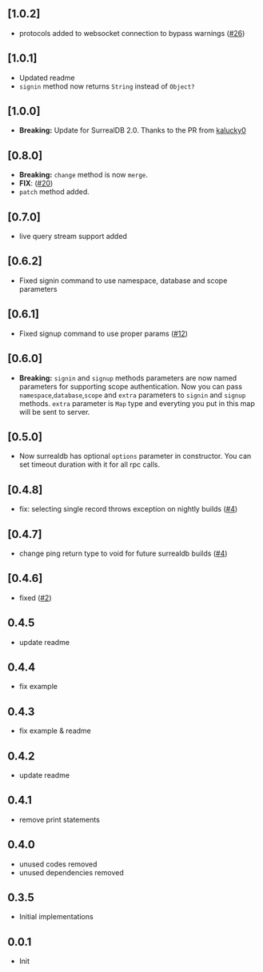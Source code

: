 ## [1.0.2]

- protocols added to websocket connection to bypass warnings ([#26](https://github.com/duhanbalci/surrealdb_flutter/issues/26))

## [1.0.1]

- Updated readme
- `signin` method now returns `String` instead of `Object?`

## [1.0.0]

- **Breaking:** Update for SurrealDB 2.0. Thanks to the PR from [kalucky0](https://github.com/kalucky0)

## [0.8.0]

- **Breaking:** `change` method is now `merge`.
- **FIX**: ([#20](https://github.com/duhanbalci/surrealdb_flutter/issues/20))
- `patch` method added.

## [0.7.0]

- live query stream support added

## [0.6.2]

- Fixed signin command to use namespace, database and scope parameters

## [0.6.1]

- Fixed signup command to use proper params ([#12](https://github.com/duhanbalci/surrealdb_flutter/pull/12))

## [0.6.0]

- **Breaking:** `signin` and `signup` methods parameters are now named parameters for supporting scope authentication. Now you can pass `namespace`,`database`,`scope` and `extra` parameters to `signin` and `signup` methods. `extra` parameter is `Map` type and everyting you put in this map will be sent to server.

## [0.5.0]

- Now surrealdb has optional `options` parameter in constructor. You can set timeout duration with it for all rpc calls.

## [0.4.8]

- fix: selecting single record throws exception on nightly builds ([#4](https://github.com/duhanbalci/surrealdb_flutter/pull/6))

## [0.4.7]

- change ping return type to void for future surrealdb builds ([#4](https://github.com/duhanbalci/surrealdb_flutter/pull/4))

## [0.4.6]

- fixed ([#2](https://github.com/duhanbalci/surrealdb_flutter/pull/2))

## 0.4.5

- update readme

## 0.4.4

- fix example

## 0.4.3

- fix example & readme

## 0.4.2

- update readme

## 0.4.1

- remove print statements

## 0.4.0

- unused codes removed
- unused dependencies removed

## 0.3.5

- Initial implementations

## 0.0.1

- Init
